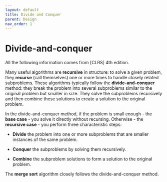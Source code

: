 ```yaml
---
layout: default
title: Divide and Conquer
parent: Design
nav_order: 1
---
```


# Divide-and-conquer

All the following information comes from [CLRS] 4th edition. 

Many useful algorithms are **recursive** in structure: to solve a given problem, they **recurse** (call themselves) one or more times to handle closely related subproblems. These algorithms typically follow the **divide-and-conquer** method: they break the problem into several subproblems similar to the original problem but smaller in size. They solve the subproblems recursively and then combine these solutions to create a solution to the original problem.

In the divide-and-conquer method, if the problem is small enough - the **base case** - you solve it directly without recursing. Otherwise - the **recursive case** - you perform three characteristic steps:

* **Divide** the problem into one or more subproblems that are smaller instances of the same problem.

* **Conquer** the subproblems by solving them recursively.

* **Combine** the subproblem solutions to form a solution to the original problem.

The **merge sort** algorithm closely follows the divide-and-conquer method.
